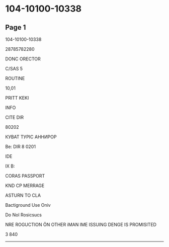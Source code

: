 # 104-10100-10338

## Page 1

104-10100-10338

28785782280

DONC ORECTOR

C/SAS 5

ROUTINE

10,01

PRITT KEKI

INFO

CITE DIR

80202

КУВАТ ТУРІС АННИРОР

Be: DIR 8 0201

IDE

IX B:

CORAS PASSPORT

KND CP MERRAGE

ASTURN TO CLA

Bactiground Use Oniv

Do Nol Rosicsucs

NRE ROGUCTION ÖN OTHER iMAN IME ISSUING DENGE IS PROMISITED

3 840

---

